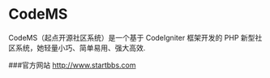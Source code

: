 CodeMS=======CodeMS（起点开源社区系统）是一个基于 CodeIgniter 框架开发的 PHP 新型社区系统，她轻量小巧、简单易用、强大高效.###官方网站http://www.startbbs.com